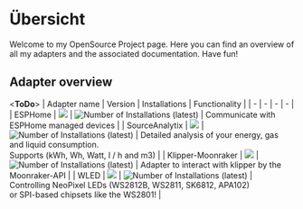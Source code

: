 # Übersicht

Welcome to my OpenSource Project page.
Here you can find an overview of all my adapters
and the associated documentation. Have fun!

## Adapter overview
<**ToDo**>
| Adapter name | Version | Installations | Functionality |
| - | - | - | - |
| ESPHome | <img src="https://nodei.co/npm/iobroker.esphome.png?" > | ![Number of Installations (latest)](http://iobroker.live/badges/esphome-installed.svg) | Communicate with ESPHome managed devices |
| SourceAnalytix | <img src="https://nodei.co/npm/iobroker.sourceanalytix.png?" > | ![Number of Installations (latest)](http://iobroker.live/badges/sourceanalytix-installed.svg) | Detailed analysis of your energy, gas and liquid consumption. </br> Supports (kWh, Wh, Watt, l / h and m3) |
| Klipper-Moonraker | <img src="https://nodei.co/npm/iobroker.klipper-moonraker.png?" > | ![Number of Installations (latest)](http://iobroker.live/badges/klipper-moonraker.svg) | Adapter to interact with klipper by the Moonraker-API |
| WLED | <img src="https://nodei.co/npm/iobroker.wled.png?" > | ![Number of Installations (latest)](http://iobroker.live/badges/wled-installed.svg) | Controlling NeoPixel LEDs (WS2812B, WS2811, SK6812, APA102) </br> or SPI-based chipsets like the WS2801! |